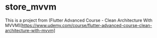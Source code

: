# store_mvvm

This is a project from (Flutter Advanced Course - Clean Architecture With MVVM)[https://www.udemy.com/course/flutter-advanced-course-clean-architecture-with-mvvm]

